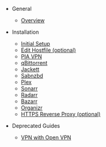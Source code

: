 - General

  - [Overview](overview.md)

- Installation
  - [Initial Setup](initial-setup.md)
  - [Edit Hostfile (optional)](edit-hostfile.md)
  - [PIA VPN](pia-vpn.md)
  - [qBittorrent](qbittorrent.md)
  - [Jackett](jackett.md)
  - [Sabnzbd](sabnzbd.md)
  - [Plex](plex.md)
  - [Sonarr](sonarr.md)
  - [Radarr](radarr.md)
  - [Bazarr](bazarr.md)
  - [Organizr](organizr.md)
  - [HTTPS Reverse Proxy (optional)](reverse-proxy.md)
- Deprecated Guides
  - [VPN with Open VPN](vpn-with-open-vpn.md)
